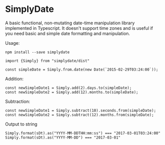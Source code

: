 # SimplyDate
A basic functional, non-mutating date-time manipulation library implemented in Typescript.
It doesn't support time zones and is useful if you need basic and simple date formatting and manipulation.

Usage:
```
npm install --save simplydate
```

````
import {Simply} from "simplydate/dist"
````

```
const simpleDate = Simply.from.date(new Date(`2015-02-29T03:24:00`));

```
Addition:
```
const newSimpleDate1 = Simply.add(2).days.to(simpleDate);
const newSimpleDate2 = Simply.add(12).months.to(simpleDate);
```
Subtraction:
```
const newSimpleDate1 = Simply.subtract(10).seconds.from(simpleDate);
const newSimpleDate2 = Simply.subtract(12).months.from(simpleDate);
```
Output to string
```
Simply.format(sDt).as("YYYY-MM-DDTHH:mm:ss") === "2017-03-01T03:24:00"
Simply.format(sDt).as("YYYY-MM-DD") === "2017-03-01"
```
